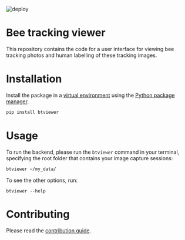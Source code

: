 ![deploy](https://github.com/sheffieldmltracking/btviewer/actions/workflows/deploy.yml/badge.svg)

# Bee tracking viewer

This repository contains the code for a user interface for viewing bee tracking photos and human labelling of these tracking images.

# Installation

Install the package in a [virtual environment](https://docs.python.org/3/tutorial/venv.html) using the [Python package manager](https://pip.pypa.io/en/stable/).

```bash
pip install btviewer
```

# Usage

To run the backend, please run the `btviewer` command in your terminal, specifying the root folder that contains your image capture sessions:

```bash
btviewer ~/my_data/
```

To see the other options, run:

```
btviewer --help
```

# Contributing

Please read the [contribution guide](CONTRIBUTING.md).
